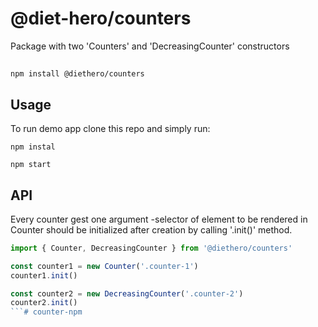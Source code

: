 # @diet-hero/counters 

Package with two 'Counters' and 'DecreasingCounter' constructors 

##
```
npm install @diethero/counters 
```

## Usage 
To run demo app clone this repo and simply run:

```
npm instal
```

```
npm start
```

## API

Every counter gest one argument -selector of element to be rendered in
Counter should be initialized after creation by calling '.init()' method.
 ```javascript
 import { Counter, DecreasingCounter } from '@diethero/counters' 

const counter1 = new Counter('.counter-1')
counter1.init()

const counter2 = new DecreasingCounter('.counter-2')
counter2.init()
```# counter-npm
